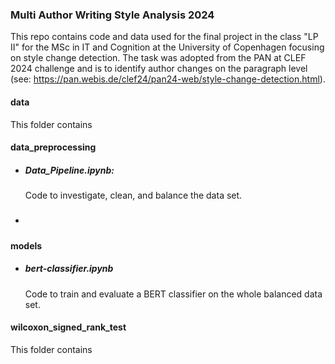 ### Multi Author Writing Style Analysis 2024

This repo contains code and data used for the final project in the class "LP II" for the MSc in IT and Cognition at the University of Copenhagen focusing on style change detection.
The task was adopted from the PAN at CLEF 2024 challenge and is to identify author changes on the paragraph level (see: https://pan.webis.de/clef24/pan24-web/style-change-detection.html). 

#### data
This folder contains 

#### data_preprocessing

- ##### Data_Pipeline.ipynb:
  Code to investigate, clean, and balance the data set.
- ##### 

#### models 

- ##### bert-classifier.ipynb
  Code to train and evaluate a BERT classifier on the whole balanced data set.



#### wilcoxon_signed_rank_test
This folder contains 
